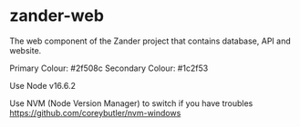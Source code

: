 # zander-web
The web component of the Zander project that contains database, API and website.

Primary Colour: #2f508c
Secondary Colour: #1c2f53

Use Node v16.6.2 

Use NVM (Node Version Manager) to switch if you have troubles
https://github.com/coreybutler/nvm-windows
